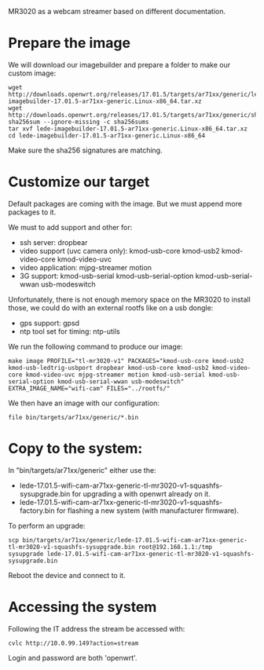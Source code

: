 MR3020 as a webcam streamer based on different documentation.


Prepare the image
===============

We will download our imagebuilder and prepare a folder to make our custom image:

```
wget http://downloads.openwrt.org/releases/17.01.5/targets/ar71xx/generic/lede-imagebuilder-17.01.5-ar71xx-generic.Linux-x86_64.tar.xz
wget http://downloads.openwrt.org/releases/17.01.5/targets/ar71xx/generic/sha256sums
sha256sum --ignore-missing -c sha256sums
tar xvf lede-imagebuilder-17.01.5-ar71xx-generic.Linux-x86_64.tar.xz
cd lede-imagebuilder-17.01.5-ar71xx-generic.Linux-x86_64
```

Make sure the sha256 signatures are matching.


Customize our target
====================

Default packages are coming with the image.
But we must append more packages to it.

We must to add support and other for:
- ssh server: dropbear
- video support (uvc camera only): kmod-usb-core kmod-usb2 kmod-video-core kmod-video-uvc
- video application: mjpg-streamer motion
- 3G support: kmod-usb-serial kmod-usb-serial-option kmod-usb-serial-wwan usb-modeswitch

Unfortunately, there is not enough memory space on the MR3020 to install those, we could do with an external rootfs like on a usb dongle:
- gps support: gpsd
- ntp tool set for timing: ntp-utils


We run the following command to produce our image:

```
make image PROFILE="tl-mr3020-v1" PACKAGES="kmod-usb-core kmod-usb2 kmod-usb-ledtrig-usbport dropbear kmod-usb-core kmod-usb2 kmod-video-core kmod-video-uvc mjpg-streamer motion kmod-usb-serial kmod-usb-serial-option kmod-usb-serial-wwan usb-modeswitch" EXTRA_IMAGE_NAME="wifi-cam" FILES="../rootfs/"
```

We then have an image with our configuration:
```
file bin/targets/ar71xx/generic/*.bin 
```


Copy to the system:
===================

In "bin/targets/ar71xx/generic" either use the:
- lede-17.01.5-wifi-cam-ar71xx-generic-tl-mr3020-v1-squashfs-sysupgrade.bin for upgrading a with openwrt already on it.
- lede-17.01.5-wifi-cam-ar71xx-generic-tl-mr3020-v1-squashfs-factory.bin for flashing a new system (with manufacturer firmware).

To perform an upgrade:

```
scp bin/targets/ar71xx/generic/lede-17.01.5-wifi-cam-ar71xx-generic-tl-mr3020-v1-squashfs-sysupgrade.bin root@192.168.1.1:/tmp
sysupgrade lede-17.01.5-wifi-cam-ar71xx-generic-tl-mr3020-v1-squashfs-sysupgrade.bin
```

Reboot the device and connect to it.

Accessing the system
====================

Following the IT address the stream be accessed with:

```
cvlc http://10.0.99.149?action=stream
```

Login and password are both 'openwrt'.

